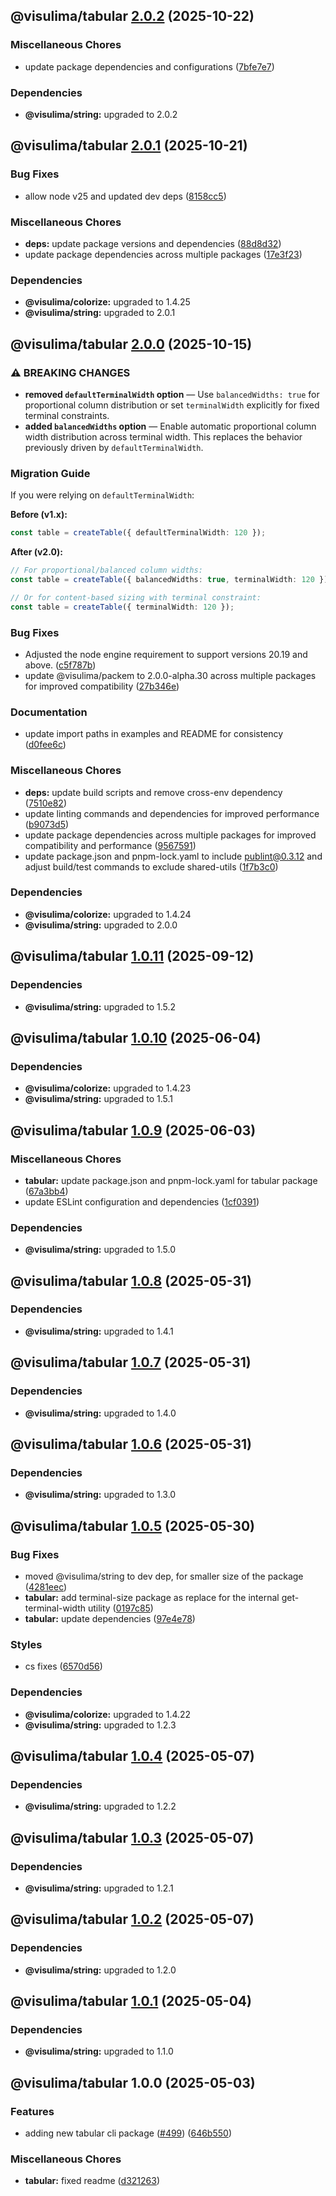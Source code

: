 ## @visulima/tabular [2.0.2](https://github.com/visulima/visulima/compare/@visulima/tabular@2.0.1...@visulima/tabular@2.0.2) (2025-10-22)

### Miscellaneous Chores

* update package dependencies and configurations ([7bfe7e7](https://github.com/visulima/visulima/commit/7bfe7e71869580900aab50efb064b4293994ed9a))


### Dependencies

* **@visulima/string:** upgraded to 2.0.2

## @visulima/tabular [2.0.1](https://github.com/visulima/visulima/compare/@visulima/tabular@2.0.0...@visulima/tabular@2.0.1) (2025-10-21)

### Bug Fixes

* allow node v25 and updated dev deps ([8158cc5](https://github.com/visulima/visulima/commit/8158cc53ec92bd0331e8c6bd0fcbc8ab61b9320f))

### Miscellaneous Chores

* **deps:** update package versions and dependencies ([88d8d32](https://github.com/visulima/visulima/commit/88d8d32c4629a7a06c8770369191da2cc81087cc))
* update package dependencies across multiple packages ([17e3f23](https://github.com/visulima/visulima/commit/17e3f2377c8a3f98e2eed2192c5adaf6e32558b5))


### Dependencies

* **@visulima/colorize:** upgraded to 1.4.25
* **@visulima/string:** upgraded to 2.0.1

## @visulima/tabular [2.0.0](https://github.com/visulima/visulima/compare/@visulima/tabular@1.0.11...@visulima/tabular@2.0.0) (2025-10-15)

### ⚠ BREAKING CHANGES

* **removed `defaultTerminalWidth` option** — Use `balancedWidths: true` for proportional column distribution or set `terminalWidth` explicitly for fixed terminal constraints.
* **added `balancedWidths` option** — Enable automatic proportional column width distribution across terminal width. This replaces the behavior previously driven by `defaultTerminalWidth`.

### Migration Guide

If you were relying on `defaultTerminalWidth`:

**Before (v1.x):**
```typescript
const table = createTable({ defaultTerminalWidth: 120 });
```

**After (v2.0):**
```typescript
// For proportional/balanced column widths:
const table = createTable({ balancedWidths: true, terminalWidth: 120 });

// Or for content-based sizing with terminal constraint:
const table = createTable({ terminalWidth: 120 });
```

### Bug Fixes

* Adjusted the node engine requirement to support versions 20.19 and above. ([c5f787b](https://github.com/visulima/visulima/commit/c5f787b26ef900b0568f51d220172eff9e387a38))
* update @visulima/packem to 2.0.0-alpha.30 across multiple packages for improved compatibility ([27b346e](https://github.com/visulima/visulima/commit/27b346eaa1c0fb0e420d9a9824482028307f4249))

### Documentation

* update import paths in examples and README for consistency ([d0fee6c](https://github.com/visulima/visulima/commit/d0fee6ced40118bd306df895dc451fd5cd70860f))

### Miscellaneous Chores

* **deps:** update build scripts and remove cross-env dependency ([7510e82](https://github.com/visulima/visulima/commit/7510e826b9235a0013fe61c82a7eb333bc4cbb78))
* update linting commands and dependencies for improved performance ([b9073d5](https://github.com/visulima/visulima/commit/b9073d5d24ba0440b25109f7be8a9c4d7fa4e948))
* update package dependencies across multiple packages for improved compatibility and performance ([9567591](https://github.com/visulima/visulima/commit/9567591c415da3002f3a4fe08f8caf7ce01ca5f7))
* update package.json and pnpm-lock.yaml to include publint@0.3.12 and adjust build/test commands to exclude shared-utils ([1f7b3c0](https://github.com/visulima/visulima/commit/1f7b3c0381d77edfeec80ea1bf57b3469e929414))


### Dependencies

* **@visulima/colorize:** upgraded to 1.4.24
* **@visulima/string:** upgraded to 2.0.0

## @visulima/tabular [1.0.11](https://github.com/visulima/visulima/compare/@visulima/tabular@1.0.10...@visulima/tabular@1.0.11) (2025-09-12)


### Dependencies

* **@visulima/string:** upgraded to 1.5.2

## @visulima/tabular [1.0.10](https://github.com/visulima/visulima/compare/@visulima/tabular@1.0.9...@visulima/tabular@1.0.10) (2025-06-04)


### Dependencies

* **@visulima/colorize:** upgraded to 1.4.23
* **@visulima/string:** upgraded to 1.5.1

## @visulima/tabular [1.0.9](https://github.com/visulima/visulima/compare/@visulima/tabular@1.0.8...@visulima/tabular@1.0.9) (2025-06-03)

### Miscellaneous Chores

* **tabular:** update package.json and pnpm-lock.yaml for tabular package ([67a3bb4](https://github.com/visulima/visulima/commit/67a3bb473cf9a8d2460a25bc5638e88a5e7c8ec4))
* update ESLint configuration and dependencies ([1cf0391](https://github.com/visulima/visulima/commit/1cf0391cf67757844387b4d98b1f28d458e7f233))


### Dependencies

* **@visulima/string:** upgraded to 1.5.0

## @visulima/tabular [1.0.8](https://github.com/visulima/visulima/compare/@visulima/tabular@1.0.7...@visulima/tabular@1.0.8) (2025-05-31)


### Dependencies

* **@visulima/string:** upgraded to 1.4.1

## @visulima/tabular [1.0.7](https://github.com/visulima/visulima/compare/@visulima/tabular@1.0.6...@visulima/tabular@1.0.7) (2025-05-31)


### Dependencies

* **@visulima/string:** upgraded to 1.4.0

## @visulima/tabular [1.0.6](https://github.com/visulima/visulima/compare/@visulima/tabular@1.0.5...@visulima/tabular@1.0.6) (2025-05-31)


### Dependencies

* **@visulima/string:** upgraded to 1.3.0

## @visulima/tabular [1.0.5](https://github.com/visulima/visulima/compare/@visulima/tabular@1.0.4...@visulima/tabular@1.0.5) (2025-05-30)

### Bug Fixes

* moved @visulima/string to dev dep, for smaller size of the package ([4281eec](https://github.com/visulima/visulima/commit/4281eec70a2bd3f397b2e3397a0af48bfbdd7cfb))
* **tabular:** add terminal-size package as replace for the internal get-terminal-width utility ([0197c85](https://github.com/visulima/visulima/commit/0197c85662a002fd0990fde02c3589e7b68e1ac2))
* **tabular:** update dependencies ([97e4e78](https://github.com/visulima/visulima/commit/97e4e7817bab3fce2ba0d1746e7ba44d5fd720d8))

### Styles

* cs fixes ([6570d56](https://github.com/visulima/visulima/commit/6570d568a80bd3fd4bfd73c824dc78f7e3a372f8))


### Dependencies

* **@visulima/colorize:** upgraded to 1.4.22
* **@visulima/string:** upgraded to 1.2.3

## @visulima/tabular [1.0.4](https://github.com/visulima/visulima/compare/@visulima/tabular@1.0.3...@visulima/tabular@1.0.4) (2025-05-07)


### Dependencies

* **@visulima/string:** upgraded to 1.2.2

## @visulima/tabular [1.0.3](https://github.com/visulima/visulima/compare/@visulima/tabular@1.0.2...@visulima/tabular@1.0.3) (2025-05-07)


### Dependencies

* **@visulima/string:** upgraded to 1.2.1

## @visulima/tabular [1.0.2](https://github.com/visulima/visulima/compare/@visulima/tabular@1.0.1...@visulima/tabular@1.0.2) (2025-05-07)


### Dependencies

* **@visulima/string:** upgraded to 1.2.0

## @visulima/tabular [1.0.1](https://github.com/visulima/visulima/compare/@visulima/tabular@1.0.0...@visulima/tabular@1.0.1) (2025-05-04)


### Dependencies

* **@visulima/string:** upgraded to 1.1.0

## @visulima/tabular 1.0.0 (2025-05-03)

### Features

* adding new tabular cli package ([#499](https://github.com/visulima/visulima/issues/499)) ([646b550](https://github.com/visulima/visulima/commit/646b5501f3a78406f730b7dd1d8d41564daf3d9e))

### Miscellaneous Chores

* **tabular:** fixed readme ([d321263](https://github.com/visulima/visulima/commit/d321263b88cc6ee6210951073cfafc3b8dc88690))
